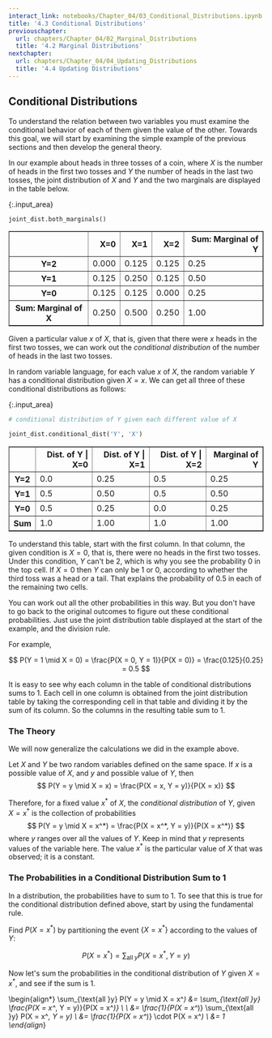 ```yaml
---
interact_link: notebooks/Chapter_04/03_Conditional_Distributions.ipynb
title: '4.3 Conditional Distributions'
previouschapter:
  url: chapters/Chapter_04/02_Marginal_Distributions
  title: '4.2 Marginal Distributions'
nextchapter:
  url: chapters/Chapter_04/04_Updating_Distributions
  title: '4.4 Updating Distributions'
---
```


## Conditional Distributions ##

To understand the relation between two variables you must examine the conditional behavior of each of them given the value of the other. Towards this goal, we will start by examining the simple example of the previous sections and then develop the general theory.

In our example about heads in three tosses of a coin, where $X$ is the number of heads in the first two tosses and $Y$ the number of heads in the last two tosses, the joint distribution of $X$ and $Y$ and the two marginals are displayed in the table below.


{:.input_area}
```python
joint_dist.both_marginals()
```




<div markdown="0">
<div>
<table border="1" class="dataframe">
  <thead>
    <tr style="text-align: right;">
      <th></th>
      <th>X=0</th>
      <th>X=1</th>
      <th>X=2</th>
      <th>Sum: Marginal of Y</th>
    </tr>
  </thead>
  <tbody>
    <tr>
      <th>Y=2</th>
      <td>0.000</td>
      <td>0.125</td>
      <td>0.125</td>
      <td>0.25</td>
    </tr>
    <tr>
      <th>Y=1</th>
      <td>0.125</td>
      <td>0.250</td>
      <td>0.125</td>
      <td>0.50</td>
    </tr>
    <tr>
      <th>Y=0</th>
      <td>0.125</td>
      <td>0.125</td>
      <td>0.000</td>
      <td>0.25</td>
    </tr>
    <tr>
      <th>Sum: Marginal of X</th>
      <td>0.250</td>
      <td>0.500</td>
      <td>0.250</td>
      <td>1.00</td>
    </tr>
  </tbody>
</table>
</div>
</div>



Given a particular value $x$ of $X$, that is, given that there were $x$ heads in the first two tosses, we can work out the *conditional distribution* of the number of heads in the last two tosses.

In random variable language, for each value $x$ of $X$, the random variable $Y$ has a conditional distribution given $X = x$. We can get all three of these conditional distributions as follows:


{:.input_area}
```python
# conditional distribution of Y given each different value of X

joint_dist.conditional_dist('Y', 'X') 
```




<div markdown="0">
<div>
<table border="1" class="dataframe">
  <thead>
    <tr style="text-align: right;">
      <th></th>
      <th>Dist. of Y | X=0</th>
      <th>Dist. of Y | X=1</th>
      <th>Dist. of Y | X=2</th>
      <th>Marginal of Y</th>
    </tr>
  </thead>
  <tbody>
    <tr>
      <th>Y=2</th>
      <td>0.0</td>
      <td>0.25</td>
      <td>0.5</td>
      <td>0.25</td>
    </tr>
    <tr>
      <th>Y=1</th>
      <td>0.5</td>
      <td>0.50</td>
      <td>0.5</td>
      <td>0.50</td>
    </tr>
    <tr>
      <th>Y=0</th>
      <td>0.5</td>
      <td>0.25</td>
      <td>0.0</td>
      <td>0.25</td>
    </tr>
    <tr>
      <th>Sum</th>
      <td>1.0</td>
      <td>1.00</td>
      <td>1.0</td>
      <td>1.00</td>
    </tr>
  </tbody>
</table>
</div>
</div>



To understand this table, start with the first column. In that column, the given condition is $X = 0$, that is, there were no heads in the first two tosses. Under this condition, $Y$ can't be 2, which is why you see the probability 0 in the top cell. If $X = 0$ then $Y$ can only be 1 or 0, according to whether the third toss was a head or a tail. That explains the probability of 0.5 in each of the remaining two cells.

You can work out all the other probabilities in this way. But you don't have to go back to the original outcomes to figure out these conditional probabilities. Just use the joint distribution table displayed at the start of the example, and the division rule.

For example,

$$
P(Y = 1 \mid X = 0) = \frac{P(X = 0, Y = 1)}{P(X = 0)} = \frac{0.125}{0.25} = 0.5
$$

It is easy to see why each column in the table of conditional distributions sums to 1. Each cell in one column is obtained from the joint distribution table by taking the corresponding cell in that table and dividing it by the sum of its column. So the columns in the resulting table sum to 1.

### The Theory ###
We will now generalize the calculations we did in the example above.

Let $X$ and $Y$ be two random variables defined on the same space. If $x$ is a possible value of $X$, and $y$ and possible value of $Y$, then
$$
P(Y = y \mid X = x) = \frac{P(X = x, Y = y)}{P(X = x)}
$$

Therefore, for a fixed value $x^*$ of $X$, the *conditional distribution* of $Y$, given $X = x^*$ is the collection of probabilities
$$
P(Y = y \mid X = x^*) = \frac{P(X = x^*, Y = y)}{P(X = x^*)}
$$
where $y$ ranges over all the values of $Y$. Keep in mind that $y$ represents values of the variable here. The value $x^*$ is the particular value of $X$ that was observed; it is a constant.

### The Probabilities in a Conditional Distribution Sum to 1 ###
In a distribution, the probabilities have to sum to 1. To see that this is true for the conditional distribution defined above, start by using the fundamental rule. 

Find $P(X = x^*)$ by partitioning the event $\{ X = x^* \}$ according to the values of $Y$:

$$
P(X = x^*) = \sum_{\text{all }y} P(X = x^*, Y = y)
$$

Now let's sum the probabilities in the conditional distribution of $Y$ given $X = x^*$, and see if the sum is 1.

\begin{align*}
\sum_{\text{all }y} P(Y = y \mid X = x^*) &=
\sum_{\text{all }y} \frac{P(X = x^*, Y = y)}{P(X = x^*)} \\ \\
&= \frac{1}{P(X = x^*)} \sum_{\text{all }y} P(X = x^*, Y = y) \\
&= \frac{1}{P(X = x^*)} \cdot P(X = x^*) \\
&= 1
\end{align*}
